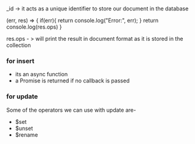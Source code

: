 ###
_id -> it acts as a unique identifier to store our document in the database


(err, res) => {
if(err){
    return console.log("Error:", err);
}
return console.log(res.ops)
}

res.ops - > will print the result in document format as it is stored in the collection

### for insert
- its an async function
- a Promise is returned if no callback is passed


### for update
Some of the operators we can use with update are-
- $set
- $unset
- $rename
